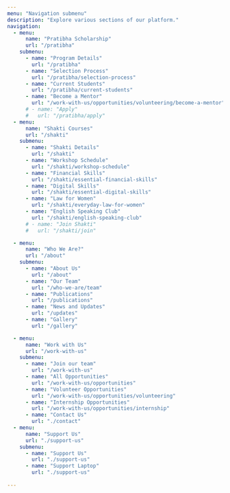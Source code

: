 ```yaml
---
menu: "Navigation submenu"
description: "Explore various sections of our platform."
navigation:
  - menu:
      name: "Pratibha Scholarship"
      url: "/pratibha"
    submenu:
      - name: "Program Details"
        url: "/pratibha"
      - name: "Selection Process"
        url: "/pratibha/selection-process"
      - name: "Current Students"
        url: "/pratibha/current-students"
      - name: "Become a Mentor"
        url: "/work-with-us/opportunities/volunteering/become-a-mentor"
      # - name: "Apply"
      #   url: "/pratibha/apply"
  - menu:
      name: "Shakti Courses"
      url: "/shakti"
    submenu:
      - name: "Shakti Details"
        url: "/shakti"
      - name: "Workshop Schedule"
        url: "/shakti/workshop-schedule"
      - name: "Financial Skills"
        url: "/shakti/essential-financial-skills"
      - name: "Digital Skills"
        url: "/shakti/essential-digital-skills"
      - name: "Law for Women"
        url: "/shakti/everyday-law-for-women"
      - name: "English Speaking Club"
        url: "/shakti/english-speaking-club"
      # - name: "Join Shakti"
      #   url: "/shakti/join"

  - menu:
      name: "Who We Are?"
      url: "/about"
    submenu:
      - name: "About Us"
        url: "/about"
      - name: "Our Team"
        url: "/who-we-are/team"
      - name: "Publications"
        url: "/publications"
      - name: "News and Updates"
        url: "/updates"
      - name: "Gallery"
        url: "/gallery"

  - menu:
      name: "Work with Us"
      url: "/work-with-us"
    submenu:
      - name: "Join our team"
        url: "/work-with-us"
      - name: "All Opportunities"
        url: "/work-with-us/opportunities"
      - name: "Volunteer Opportunities"
        url: "/work-with-us/opportunities/volunteering"
      - name: "Internship Opportunities"
        url: "/work-with-us/opportunities/internship"
      - name: "Contact Us"
        url: "./contact"
  - menu:
      name: "Support Us"
      url: "./support-us"
    submenu:
      - name: "Support Us"
        url: "./support-us"
      - name: "Support Laptop"
        url: "./support-us"
      
---
```

